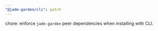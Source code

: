 ```yaml
---
"@jade-garden/cli": patch
---
```


chore: enforce `jade-garden` peer dependencies when installing with CLI.
